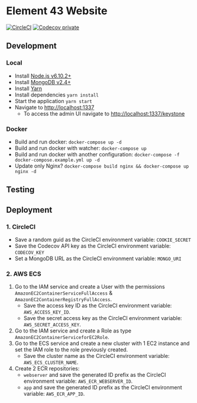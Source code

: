 # Element 43 Website

[![CircleCI](https://circleci.com/gh/kieranroneill/element-43-website/tree/master.svg?style=shield&circle-token=0021905716662964e22a628a542aa1067666b16b)](https://circleci.com/gh/kieranroneill/element-43-website/tree/master)  [![Codecov private](https://img.shields.io/codecov/c/token/VTbUoel0V2/github/kieranroneill/element-43-website/master.svg?style=flat-square)](https://codecov.io/gh/kieranroneill/element-43-website)

## Development

### Local

* Install [Node.js v6.10.2+](https://nodejs.org/en/)
* Install [MongoDB v2.4+](http://www.mongodb.org/downloads)
* Install [Yarn](https://yarnpkg.com/lang/en/docs/install)
* Install dependencies `yarn install`
* Start the application `yarn start`
* Navigate to [http://localhost:1337](http://localhost:1337)
    * To access the admin UI navigate to [http://localhost:1337/keystone](http://localhost:1337/keystone)

### Docker

* Build and run docker: `docker-compose up -d`
* Build and run docker with watcher: `docker-compose up`
* Build and run docker with another configuration: `docker-compose -f docker-compose.example.yml up -d`
* Update only Nginx? `docker-compose build nginx && docker-compose up nginx -d`

## Testing

## Deployment
    
### 1. CircleCI

* Save a random guid as the CircleCI environment variable: `COOKIE_SECRET`
* Save the Codecov API key as the CircleCI environment variable: `CODECOV_KEY`
* Set a MongoDB URL as the CircleCI environment variable: `MONGO_URI`
    
### 2. AWS ECS

1. Go to the IAM service and create a User with the permissions `AmazonEC2ContainerServiceFullAccess` & `AmazonEC2ContainerRegistryFullAccess`.
    * Save the access key ID as the CircleCI environment variable: `AWS_ACCESS_KEY_ID`.
    * Save the secret access key as the CircleCI environment variable: `AWS_SECRET_ACCESS_KEY`.
2. Go to the IAM service and create a Role as type `AmazonEC2ContainerServiceforEC2Role`.
3. Go to the ECS service and create a new cluster with 1 EC2 instance and set the IAM role to the role previously created.
    * Save the cluster name as the CircleCI environment variable: `AWS_ECS_CLUSTER_NAME`.
2. Create 2 ECR repositories:
    * `webserver` and save the generated ID prefix as the CircleCI environment variable: `AWS_ECR_WEBSERVER_ID`.
    * `app` and save the generated ID prefix as the CircleCI environment variable: `AWS_ECR_APP_ID`.
